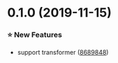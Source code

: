 <a name="0.1.0"></a>
# 0.1.0 (2019-11-15)


### :star: New Features

* support transformer ([8689848](https://github.com/kazupon/vue-i18n-jest/commit/8689848))



